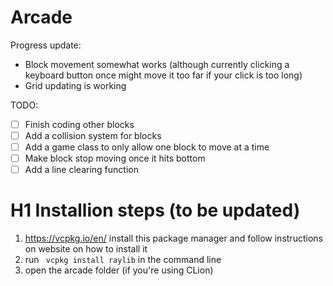 # Arcade

Progress update:
- Block movement somewhat works (although currently clicking a keyboard button once might move it too far if your click is too long)
- Grid updating is working

TODO:
- [ ] Finish coding other blocks
- [ ] Add a collision system for blocks
- [ ] Add a game class to only allow one block to move at a time
- [ ] Make block stop moving once it hits bottom
- [ ] Add a line clearing function

# H1 Installion steps (to be updated)

1. https://vcpkg.io/en/ install this package manager and follow instructions on website on how to install it
2. run  ` vcpkg install raylib` in the command line
3. open the arcade folder (if you're using CLion) 
